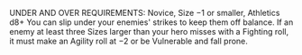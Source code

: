 UNDER AND OVER
REQUIREMENTS: Novice, Size −1 or smaller, Athletics d8+
You can slip under your enemies' strikes to keep them off balance. If an enemy at least three Sizes larger than your hero misses with a Fighting roll, it must make an Agility roll at −2 or be Vulnerable and fall prone.